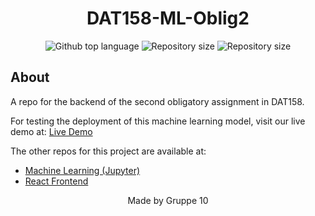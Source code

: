 <h1 align="center">DAT158-ML-Oblig2</h1>

<p align="center">
  <img alt="Github top language" src="https://img.shields.io/github/languages/top/MrHencke/DAT158-ML-Oblig2?color=56BEB8">

  <img alt="Repository size" src="https://img.shields.io/github/last-commit/MrHencke/DAT158-ML-Oblig2?color=56BEB8">

  <img alt="Repository size" src="https://img.shields.io/github/repo-size/MrHencke/DAT158-ML-Oblig2?color=56BEB8">
</p>

## About

A repo for the backend of the second obligatory assignment in DAT158.

For testing the deployment of this machine learning model, visit our live demo at:
<a href="https://dat158.netlify.app/"> Live Demo </a>

The other repos for this project are available at:

<ul>
<li><a href="https://github.com/MrHencke/DAT158-ML-Oblig2-ML/">Machine Learning (Jupyter)</a></li>
<li><a href="https://github.com/MrHencke/DAT158-ML-Oblig2-Frontend/">React Frontend</a></li>
</ul>


<p align="center">
Made by Gruppe 10
</p>
